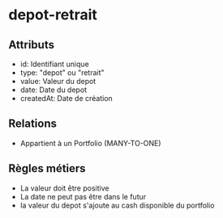 # depot-retrait

## Attributs
- id: Identifiant unique
- type: "depot" ou "retrait"
- value: Valeur du depot
- date: Date du depot
- createdAt: Date de création

## Relations
- Appartient à un Portfolio (MANY-TO-ONE)

## Règles métiers
- La valeur doit être positive
- La date ne peut pas être dans le futur 
- la valeur du depot s'ajoute au cash disponible du portfolio

